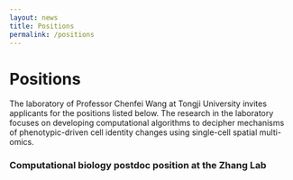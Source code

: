 ```yaml
---
layout: news
title: Positions
permalink: /positions
---
```


# Positions

The laboratory of Professor Chenfei Wang at Tongji University invites applicants for the positions listed below. The research in the laboratory focuses on developing computational algorithms to decipher mechanisms of phenotypic-driven cell identity changes using single-cell spatial multi-omics. 

### Computational biology postdoc position at the Zhang Lab

